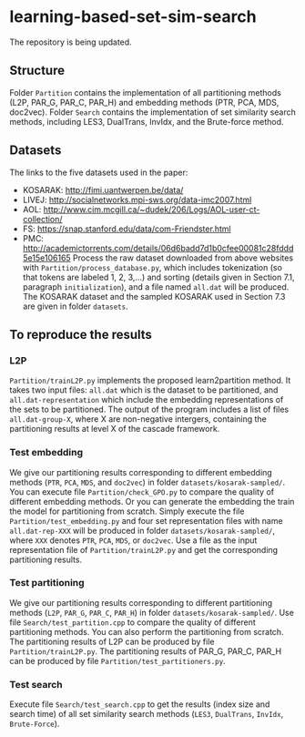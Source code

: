 # learning-based-set-sim-search
The repository is being updated.
## Structure
Folder `Partition` contains the implementation of all partitioning methods (L2P, PAR_G, PAR_C, PAR_H) and embedding methods (PTR, PCA, MDS, doc2vec). Folder `Search` contains the implementation of set similarity search methods, including LES3, DualTrans, InvIdx, and the Brute-force method.

## Datasets
The links to the five datasets used in the paper:
* KOSARAK: http://fimi.uantwerpen.be/data/
* LIVEJ: http://socialnetworks.mpi-sws.org/data-imc2007.html
* AOL: http://www.cim.mcgill.ca/~dudek/206/Logs/AOL-user-ct-collection/
* FS: https://snap.stanford.edu/data/com-Friendster.html
* PMC: http://academictorrents.com/details/06d6badd7d1b0cfee00081c28fddd5e15e106165
Process the raw dataset downloaded from above websites with `Partition/process_database.py`, which includes tokenization (so that tokens are labeled 1, 2, 3,...) and sorting (details given in Section 7.1, paragraph `initialization`), and a file named `all.dat` will be produced. The KOSARAK dataset and the sampled KOSARAK used in Section 7.3 are given in folder `datasets`.
## To reproduce the results
### L2P
`Partition/trainL2P.py` implements the proposed learn2partition method. It takes two input files: `all.dat` which is the dataset to be partitioned, and `all.dat-representation` which include the embedding representations of the sets to be partitioned. The output of the program includes a list of files `all.dat-group-X`, where X are non-negative intergers, containing the partitioning results at level X of the cascade framework.
### Test embedding
We give our partitioning results corresponding to different embedding methods (`PTR`, `PCA`, `MDS`, and `doc2vec`) in folder `datasets/kosarak-sampled/`. You can execute file `Partition/check_GPO.py` to compare the quality of different embedding methods. Or you can generate the embedding the train the model for partitioning from scratch. Simply execute the file `Partition/test_embedding.py` and four set representation files with name `all.dat-rep-XXX` will be produced in folder `datasets/kosarak-sampled/`, where `XXX` denotes `PTR`, `PCA`, `MDS`, or `doc2vec`. Use a file as the input representation file of `Partition/trainL2P.py` and get the corresponding partitioning results.
### Test partitioning
We give our partitioning results corresponding to different partitioning methods (`L2P`, `PAR_G`, `PAR_C`, `PAR_H`) in folder `datasets/kosarak-sampled/`. Use file `Search/test_partition.cpp` to compare the quality of different partitioning methods. You can also perform the partitioning from scratch. The partitioning results of L2P can be produced by file `Partition/trainL2P.py`. The partitioning results of PAR_G, PAR_C, PAR_H can be produced by file `Partition/test_partitioners.py`.
### Test search
Execute file `Search/test_search.cpp` to get the results (index size and search time) of all set similarity search methods (`LES3`, `DualTrans`, `InvIdx`, `Brute-Force`).